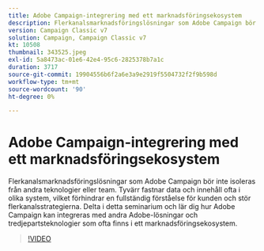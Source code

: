```yaml
---
title: Adobe Campaign-integrering med ett marknadsföringsekosystem
description: Flerkanalsmarknadsföringslösningar som Adobe Campaign bör inte isoleras från andra teknologier eller team.
version: Campaign Classic v7
solution: Campaign, Campaign Classic v7
kt: 10508
thumbnail: 343525.jpeg
exl-id: 5a8473ac-01e6-42e4-95c6-2825378b7a1c
duration: 3717
source-git-commit: 19904556b6f2a6e3a9e2919f5504732f2f9b598d
workflow-type: tm+mt
source-wordcount: '90'
ht-degree: 0%

---
```


# Adobe Campaign-integrering med ett marknadsföringsekosystem

Flerkanalsmarknadsföringslösningar som Adobe Campaign bör inte isoleras från andra teknologier eller team. Tyvärr fastnar data och innehåll ofta i olika system, vilket förhindrar en fullständig förståelse för kunden och stör flerkanalsstrategierna. Delta i detta seminarium och lär dig hur Adobe Campaign kan integreras med andra Adobe-lösningar och tredjepartsteknologier som ofta finns i ett marknadsföringsekosystem.

>[!VIDEO](https://video.tv.adobe.com/v/343525/?quality=12&learn=on)
